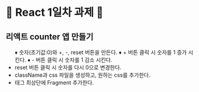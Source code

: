 <h1>🐳 React 1일차 과제 🐳</h1>
<h2>리액트 counter 앱 만들기</h2>
<ul>
  ♦️ 숫자(초기값:0)와 +, -, reset 버튼을 만든다.
  ♦️ + 버튼 클릭 시 숫자를 1 증가 시킨다.
  ♦️ - 버튼 클릭 시 숫자를 1 감소 시킨다.
  <li>reset 버튼 클릭 시 숫자를 다시 0으로 변경한다.</li>
  <li>className과 css 파일을 생성하고, 원하는 css를 추가한다.</li>
  <li>태그 최상단에 Fragment 추가한다.</li>
</ul>
